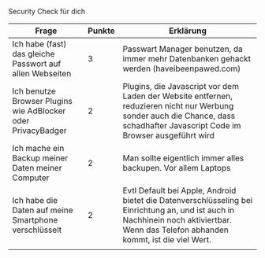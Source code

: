 Security Check für dich

| Frage                                                        | Punkte | Erklärung                                                                                                                                                                             |
| ------------------------------------------------------------ | ------ | ------------------------------------------------------------------------------------------------------------------------------------------------------------------------------------- |
| Ich habe (fast) das gleiche Passwort auf allen Webseiten     | 3      | Passwart Manager benutzen, da immer mehr Datenbanken gehackt werden (haveibeenpawed.com)                                                                                              |
| Ich benutze Browser Plugins wie AdBlocker oder PrivacyBadger | 2      | Plugins, die Javascript vor dem Laden der Website entfernen, reduzieren nicht nur Werbung sonder auch die Chance, dass schadhafter Javascript Code im Browser ausgeführt wird         |
| Ich mache ein Backup meiner Daten meiner Computer            | 2      | Man sollte eigentlich immer alles backupen. Vor allem Laptops                                                                                                                         |
| Ich habe die Daten auf meine Smartphone verschlüsselt        | 2      | Evtl Default bei Apple, Android bietet die Datenverschlüsseling bei Einrichtung an, und ist auch in Nachhinein noch aktiviertbar. Wenn das Telefon abhanden kommt, ist die viel Wert. |
|                                                              |        |                                                                                                                                                                                       |
